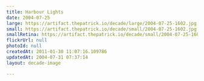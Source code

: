 ```yaml
---
title: Harbour Lights
date: 2004-07-25
large: https://artifact.thepatrick.io/decade/large/2004-07-25-1602.jpg
small: https://artifact.thepatrick.io/decade/small/2004-07-25-1602.jpg
smallRetina: https://artifact.thepatrick.io/decade/small/2004-07-25-1602@2x.jpg
flickrUrl: null
photoId: null
createdAt: 2011-01-30 11:07:16.109786
updatedAt: 2004-07-31 07:37:14
layout: decade-image

---
```



